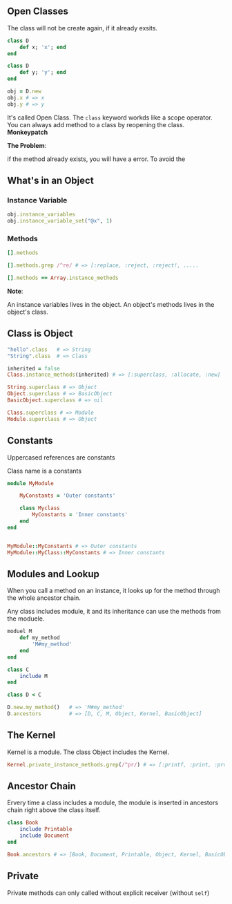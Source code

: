 ## Open Classes

The class will not be create again, if it already exsits.


```ruby
class D
    def x; 'x'; end
end

class D
    def y; 'y'; end
end

obj = D.new
obj.x # => x
obj.y # => y

```

It's called Open Class. The `class` keyword workds like a scope operator. 
You can always add method to a class by reopening the class. **Monkeypatch**

**The Problem**: 

if the method already exists, you will have a error.
To avoid the 

## What's in an Object

### Instance Variable

```ruby
obj.instance_variables
obj.instance_variable_set("@x", 1)
```

### Methods

```ruby
[].methods

[].methods.grep /^re/ # => [:replace, :reject, :reject!, .....

[].methods == Array.instance_methods

```

**Note**:

An instance variables lives in the object.
An object's methods lives in the object's class.

## Class is Object

```ruby
"hello".class   # => String
"String".class  # => Class

inherited = false
Class.instance_methods(inherited) # => [:superclass, :allocate, :new]

String.superclass # => Object
Object.superclass # => BasicObject
BasicObject.superclass # => nil

Class.superclass # => Module
Module.superclass # => Object
```

## Constants

Uppercased references are constants

Class name is a constants

```ruby
module MyModule

    MyConstants = 'Outer constants'

    class Myclass
        MyConstants = 'Inner constants'
    end
end


MyModule::MyConstants # => Outer constants
MyModule::MyClass::MyConstants # => Inner constants
```


## Modules and Lookup

When you call a method on an instance, it looks up for the method through the whole ancestor chain.

Any class includes module, it and its inheritance can use the methods from the moduele.


```ruby
moduel M
    def my_method
        'M#my_method'
    end
end

class C
    include M
end

class D < C

D.new.my_method()   # => 'M#my_method'
D.ancestors         # => [D, C, M, Object, Kernel, BasicObject]

```


## The Kernel
Kernel is a module. The class Object includes the Kernel.
```ruby
Kernel.private_instance_methods.grep(/^pr/) # => [:printf, :print, :proc]
```

## Ancestor Chain

Ervery time a class includes a module, the module is inserted in ancestors chain right above the class itself.

```ruby
class Book
    include Printable
    include Document
end

Book.ancestors # => [Book, Document, Printable, Object, Kernel, BasicObject]
```


## Private

Private methods can only called without explicit receiver (without `self`)

